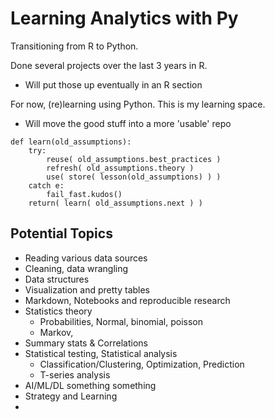 # Learning Analytics with Py

Transitioning from R to Python. 

Done several projects over the last 3 years in R. 
- Will put those up eventually in an R section 

For now, (re)learning using Python. This is my learning space. 
- Will move the good stuff into a more 'usable' repo 

```
def learn(old_assumptions):
	try: 
		reuse( old_assumptions.best_practices )
		refresh( old_assumptions.theory )
		use( store( lesson(old_assumptions) ) )
	catch e: 
		fail_fast.kudos() 
	return( learn( old_assumptions.next ) )
```
	
## Potential Topics

- Reading various data sources
- Cleaning, data wrangling
- Data structures 
- Visualization and pretty tables 
- Markdown, Notebooks and reproducible research 
- Statistics theory
	- Probabilities, Normal, binomial, poisson 
	- Markov, 
- Summary stats & Correlations 
- Statistical testing, Statistical analysis 
	- Classification/Clustering, Optimization, Prediction 
	- T-series analysis 
- AI/ML/DL something something 
- Strategy and Learning 
- 



